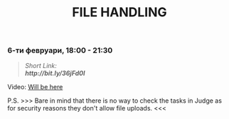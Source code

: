 <h1 align="center">FILE HANDLING</h1>
    <br>

<h3>6-ти февруари, 18:00 - 21:30</h3>

<blockquote>
    <i>
        Short Link: <br> 
        <b>
            http://bit.ly/36jFd0l
        </b> 
    </i>
</blockquote>

<p>
    Video: <a href="https://www.youtube.com/watch?v=ZDh0NaDLdbo&feature=emb_title">Will be here</a>
</p>

</hr>
<p>P.S. >>> Bare in mind that there is no way to check the tasks in Judge as for security reasons they don't allow file uploads. <<< </p>
